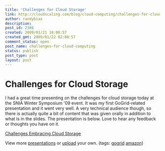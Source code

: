 ```yaml
---
title: 'Challenges for Cloud Storage'
link: http://cloudscaling.com/blog/cloud-computing/challenges-for-cloud-computing/
author: randybias
description: 
post_id: 2386
created: 2009/01/21 18:08:57
created_gmt: 2009/01/22 02:08:57
comment_status: open
post_name: challenges-for-cloud-computing
status: publish
post_type: post
layout: post
---
```


# Challenges for Cloud Storage

I had a great time presenting on the challenges for cloud storage today at the SNIA Winter Symposium '09 event. It was my first GoGrid-related presentation and it went very well. A very technical audience though, so there is actually quite a bit of content that was given orally in addition to what is in the slides. The presentation is below. Love to hear any feedback or thoughts you have on it. 

[Challenges Embracing Cloud Storage](http://www.slideshare.net/randybias/challenges-embracing-cloud-storage-presentation?type=powerpoint)

View more [presentations](http://www.slideshare.net/) or [upload](http://www.slideshare.net/upload?type=powerpoint) your own. (tags: [gogrid](http://slideshare.net/tag/gogrid) [amazon](http://slideshare.net/tag/amazon))